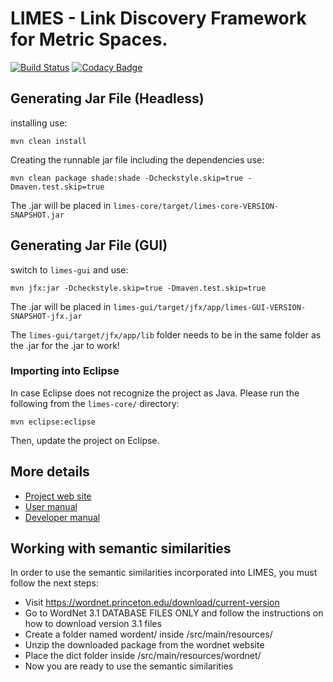 # LIMES - Link Discovery Framework for Metric Spaces.

[![Build Status](https://travis-ci.org/dice-group/LIMES.svg?branch=master)](https://travis-ci.org/dice-group/LIMES)
[![Codacy Badge](https://api.codacy.com/project/badge/Grade/f565ba159e0340ad9dd3e5de41b12ed9)](https://www.codacy.com/app/MSherif/LIMES?utm_source=github.com&amp;utm_medium=referral&amp;utm_content=dice-group/LIMES&amp;utm_campaign=Badge_Grade)

## Generating Jar File (Headless)
installing use:
```
mvn clean install
```

Creating the runnable jar file including the dependencies use:
```
mvn clean package shade:shade -Dcheckstyle.skip=true -Dmaven.test.skip=true
```

The .jar will be placed in `limes-core/target/limes-core-VERSION-SNAPSHOT.jar`

## Generating Jar File (GUI)
switch to `limes-gui` and use:
```
mvn jfx:jar -Dcheckstyle.skip=true -Dmaven.test.skip=true
```

The .jar will be placed in `limes-gui/target/jfx/app/limes-GUI-VERSION-SNAPSHOT-jfx.jar`

The `limes-gui/target/jfx/app/lib` folder needs to be in the same folder as the .jar for the .jar to work!

### Importing into Eclipse
In case Eclipse does not recognize the project as Java. Please run the following from the `limes-core/` directory:
```
mvn eclipse:eclipse
```
Then, update the project on Eclipse.


## More details

* [Project web site](http://cs.uni-paderborn.de/ds/research/research-projects/active-projects/limes/)
* [User manual](http://dice-group.github.io/LIMES/user_manual/)
* [Developer manual](http://dice-group.github.io/LIMES/developer_manual/)

## Working with semantic similarities
In order to use the semantic similarities incorporated into LIMES, you must follow the next steps:
* Visit https://wordnet.princeton.edu/download/current-version
* Go to WordNet 3.1 DATABASE FILES ONLY and follow the instructions on how to download version 3.1 files
* Create a folder named wordent/ inside /src/main/resources/
* Unzip the downloaded package from the wordnet website 
* Place the dict folder inside /src/main/resources/wordnet/
* Now you are ready to use the semantic similarities
